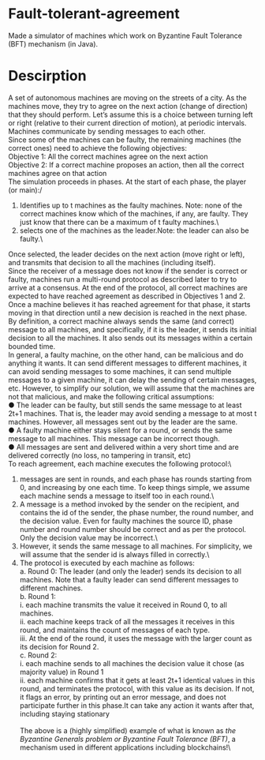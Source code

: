 # Fault-tolerant-agreement
Made a simulator of machines which work on Byzantine Fault Tolerance (BFT) mechanism (in Java).
# Descirption
A set of autonomous machines are moving on the streets of a city. As the machines move, they
try to agree on the next action (change of direction) that they should perform. Let’s assume this
is a choice between turning left or right (relative to their current direction of motion), at periodic
intervals. Machines communicate by sending messages to each other.\
Since some of the machines can be faulty, the remaining machines (the correct ones) need to
achieve the following objectives:\
Objective 1: All the correct machines agree on the next action\
Objective 2: If a correct machine proposes an action, then all the correct machines agree on
that action\
The simulation proceeds in phases. At the start of each phase, the player (or main):/
1. Identifies up to t machines as the faulty machines. Note: none of the correct machines
know which of the machines, if any, are faulty. They just know that there can be a
maximum of t faulty machines.\
2. selects one of the machines as the leader.Note: the leader can also be faulty.\

Once selected, the leader decides on the next action (move right or left), and transmits that
decision to all the machines (including itself).\
Since the receiver of a message does not know if the sender is correct or faulty, machines run a
multi-round protocol as described later to try to arrive at a consensus. At the end of the protocol,
all correct machines are expected to have reached agreement as described in Objectives 1 and
2.\
Once a machine believes it has reached agreement for that phase, it starts moving in that
direction until a new decision is reached in the next phase.\
By definition, a correct machine always sends the same (and correct) message to all machines,
and specifically, if it is the leader, it sends its initial decision to all the machines. It also sends out
its messages within a certain bounded time.\
In general, a faulty machine, on the other hand, can be malicious and do anything it wants. It
can send different messages to different machines, it can avoid sending messages to some
machines, it can send multiple messages to a given machine, it can delay the sending of certain
messages, etc. However, to simplify our solution, we will assume that the machines are not that
malicious, and make the following critical assumptions:\
● The leader can be faulty, but still sends the same message to at least 2t+1 machines.
That is, the leader may avoid sending a message to at most t machines. However, all
messages sent out by the leader are the same.\
● A faulty machine either stays silent for a round, or sends the same message to all
machines. This message can be incorrect though.\
● All messages are sent and delivered within a very short time and are delivered correctly
(no loss, no tampering in transit, etc)\
To reach agreement, each machine executes the following protocol:\
1. messages are sent in rounds, and each phase has rounds starting from 0, and
increasing by one each time. To keep things simple, we assume each machine sends a
message to itself too in each round.\
2. A message is a method invoked by the sender on the recipient, and contains the id of
the sender, the phase number, the round number, and the decision value. Even for faulty
machines the source ID, phase number and round number should be correct and as per
the protocol. Only the decision value may be incorrect.\
3. However, it sends the same message to all machines. For simplicity, we will assume
that the sender id is always filled in correctly.\
4. The protocol is executed by each machine as follows:\
a. Round 0: The leader (and only the leader) sends its decision to all machines.
Note that a faulty leader can send different messages to different machines.\
b. Round 1:\
i. each machine transmits the value it received in Round 0, to all machines.\
ii. each machine keeps track of all the messages it receives in this round,
and maintains the count of messages of each type.\
iii. At the end of the round, it uses the message with the larger count as its
decision for Round 2.\
c. Round 2:\
i. each machine sends to all machines the decision value it chose (as
majority value) in Round 1\
ii. each machine confirms that it gets at least 2t+1 identical values in this
round, and terminates the protocol, with this value as its decision. If not, it
flags an error, by printing out an error message, and does not participate
further in this phase.It can take any action it wants after that, including
staying stationary\
\
The above is a (highly simplified) example of what is known as *the Byzantine Generals problem
or Byzantine Fault Tolerance (BFT)*, a mechanism used in different applications including
blockchains!\
